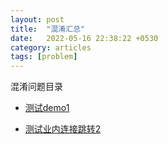 ```yaml
---
layout: post
title:  "混淆汇总"
date:   2022-05-16 22:38:22 +0530
category: articles
tags: [problem]
---
```

混淆问题目录

* [测试demo1](https://foty.github.io/articles/2022/05/16/demo.html)

* [测试业内连接跳转2](https://foty.github.io/articles/2022/05/16/EditAutoFormat.html)
